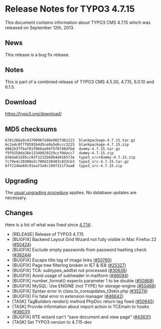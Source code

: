 Release Notes for TYPO3 4.7.15
==============================

This document contains information about TYPO3 CMS 4.7.15 which was
released on September 12th, 2013.

News
----

This release is a bug fix release.

Notes
-----

This is part of a combined release of TYPO3 CMS 4.5.30, 4.7.15, 6.0.10
and 6.1.5.

Download
--------

<https://typo3.org/download/>

MD5 checksums
-------------

    67812b6a9c4379096fa96e902fd61123  blankpackage-4.7.15.tar.gz
    6c2a4c0f7f8591b4d5ce8a5ebccc3225  blankpackage-4.7.15.zip
    d862b37fbaf81f066aa94f5f8748dfbd  dummy-4.7.15.tar.gz
    f9f0158da38e13340029229ccf0dacc7  dummy-4.7.15.zip
    658da63205cc83f1232b0db4d416573e  typo3_src+dummy-4.7.15.zip
    7c79e4c20308e3c780d228483c833cb3  typo3_src-4.7.15.tar.gz
    6ff214be69c91eaf3a9c1997311f3aa0  typo3_src-4.7.15.zip

Upgrading
---------

The [usual upgrading
procedure](https://docs.typo3.org/typo3cms/InstallationGuide/) applies.
No database updates are necessary.

Changes
-------

Here is a list of what was fixed since
[4.7.14](TYPO3_4.7.14 "wikilink"):

-   \[RELEASE\] Release of TYPO3 4.7.15
-   \[BUGFIX\] Backend Layout Grid Wizard not fully visible in Mac
    Firefox 22 ([\#50424](https://forge.typo3.org/issues/50424))
-   \[BUGFIX\] Exclude empty passwords from password hashing check
    ([\#36244](https://forge.typo3.org/issues/36244))
-   \[BUGFIX\] Escape title tag of image links
    ([\#50760](https://forge.typo3.org/issues/50760))
-   \[BUGFIX\] Page tree filtering broken in IE7 & IE8
    ([\#25327](https://forge.typo3.org/issues/25327))
-   \[BUGFIX\] TCA: subtypes\_addlist not processed
    ([\#30636](https://forge.typo3.org/issues/30636))
-   \[BUGFIX\] Avoid usage of subheader in mailform
    ([\#46094](https://forge.typo3.org/issues/46094))
-   \[BUGFIX\] number\_format() expects parameter 1 to be double
    ([\#50868](https://forge.typo3.org/issues/50868))
-   \[BUGFIX\] MySQL: Use ENGINE (not TYPE) for storage-engine
    ([\#50466](https://forge.typo3.org/issues/50466))
-   \[BUGFIX\] Syntax error in class.tx\_coreupdates\_t3skin.php
    ([\#35274](https://forge.typo3.org/issues/35274))
-   \[BUGFIX\] Fix fatal error in extension manager
    ([\#46642](https://forge.typo3.org/issues/46642))
-   \[TASK\] TagBuilders render() method PhpDoc return tag fixed
    ([\#50645](https://forge.typo3.org/issues/50645))
-   \[TASK\] Provide information about import action in TCEmain to hooks
    ([\#36031](https://forge.typo3.org/issues/36031))
-   \[BUGFIX\] RTE wizard can't “save document and view page”
    ([\#43631](https://forge.typo3.org/issues/43631))
-   \[TASK\] Set TYPO3 version to 4.7.15-dev


